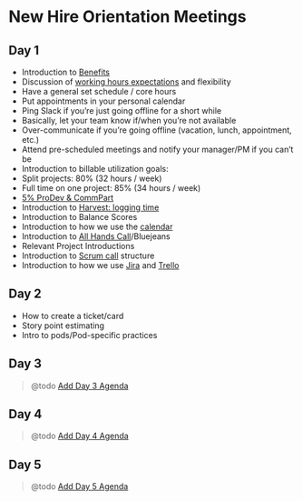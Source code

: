 # New Hire Orientation Meetings

## <a name="day1"></a>Day 1

* Introduction to [Benefits](../policies/benefits.md)
* Discussion of [working hours expectations](../policies/workplace-guidelines.md) and flexibility
* Have a general set schedule / core hours
* Put appointments in your personal calendar
* Ping Slack if you’re just going offline for a short while
* Basically, let your team know if/when you’re not available
* Over-communicate if you’re going offline (vacation, lunch, appointment, etc.)
* Attend pre-scheduled meetings and notify your manager/PM if you can’t be
* Introduction to billable utilization goals:
* Split projects: 80% (32 hours / week)
* Full time on one project: 85% (34 hours / week)
* [5% ProDev & CommPart](../policies/prodev-community-participation.md)
* Introduction to [Harvest: logging time](../how-we-work/tools/harvest.md)
* Introduction to Balance Scores
* Introduction to how we use the [calendar](../how-we-work/tools/basic-communication-tools.md#google-calendar)
* Introduction to [All Hands Call](/training/meetings-and-meeting-tools.md)/Bluejeans
* Relevant Project Introductions
* Introduction to [Scrum call](https://github.com/CivicActions/agile-baseline/blob/master/03-process/practices/daily-scrum-calls.md) structure
* Introduction to how we use [Jira](../how-we-work/tools/trello.md) and [Trello](../how-we-work/tools/trello.md)

## <a name="day2"></a>Day 2

* How to create a ticket/card
* Story point estimating
* Intro to pods/Pod-specific practices

## <a name="day3"></a>Day 3

> @todo [Add Day 3 Agenda](https://trello.com/c/zYHXzIpr/102-add-missing-orientation-meeting-agendas-to-orientation-meetings-md)

## <a name="day4"></a>Day 4

> @todo [Add Day 4 Agenda](https://trello.com/c/zYHXzIpr/102-add-missing-orientation-meeting-agendas-to-orientation-meetings-md)

## <a name="day5"></a>Day 5

> @todo [Add Day 5 Agenda](https://trello.com/c/zYHXzIpr/102-add-missing-orientation-meeting-agendas-to-orientation-meetings-md)
